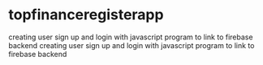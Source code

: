 # topfinanceregisterapp
creating user sign up and login with javascript program to link to firebase backend
creating user sign up and login with javascript program to link to firebase backend
